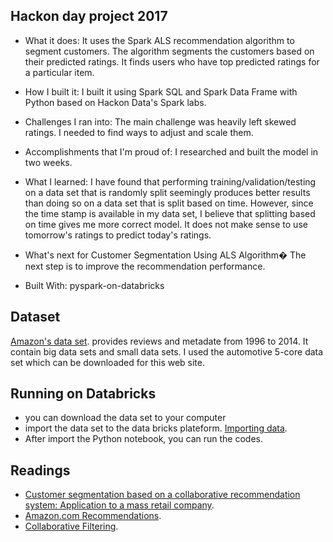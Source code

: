 ## Hackon day project 2017

* What it does: 
It uses the Spark ALS recommendation algorithm to segment customers. The algorithm segments the customers based on their predicted ratings. It finds users who have top predicted ratings for a particular item.

* How I built it:
I built it using Spark SQL and Spark Data Frame with Python based on Hackon Data's Spark labs.

* Challenges I ran into:
The main challenge was heavily left skewed ratings. I needed to find ways to adjust and scale them.

* Accomplishments that I'm proud of:
I researched and built the model in two weeks.

* What I learned:
I have found that performing training/validation/testing on a data set that is randomly split seemingly produces better results than doing so on a data set that is split based on time. However, since the time stamp is available in my data set, I believe that splitting based on time gives me more correct model. It does not make sense to use tomorrow's ratings to predict today's ratings.

* What's next for Customer Segmentation Using ALS Algorithm�
The next step is to improve the recommendation performance.

* Built With:
pyspark-on-databricks

## Dataset
[Amazon's data set](http://jmcauley.ucsd.edu/data/amazon/). provides reviews and metadate from 1996 to 2014. It contain big data sets and small data sets. I used the automotive 5-core data set which can be downloaded for this web site.


## Running on Databricks
- you can download the data set to your computer
- import the data set to the data bricks plateform. [Importing data](https://docs.databricks.com/user-guide/importing-data.html). 
- After import the Python notebook, you can run the codes.


## Readings
- [Customer segmentation based on a collaborative recommendation system: Application to a mass retail company](https://www.ig.fpms.ac.be/sites/default/files/Customer%20segmentation%20based%20on%20a%20collaborative%20recommendation%20system:%20Application%20to%20a%20mass%20retail%20company_0.pdf).
- [Amazon.com Recommendations](https://www.cs.umd.edu/~samir/498/Amazon-Recommendations.pdf).
- [Collaborative Filtering](http://spark.apache.org/docs/2.2.0/mllib-collaborative-filtering.html#collaborative-filtering).

